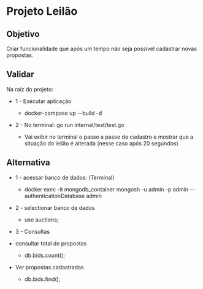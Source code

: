 # Projeto Leilão
## Objetivo
Criar funcionalidade que após um tempo não seja possível cadastrar novas propostas.

## Validar
Na raiz do projeto:

* 1 - Executar aplicação
    * docker-compose up --build -d

* 2 - No terminal: go run internal/test/test.go
    * Vai exibir no terminal o passo a passo de cadastro e mostrar que a situação do leilão é alterada (nesse caso após 20 segundos)


## Alternativa
* 1 - acessar banco de dados: (Terminal)
    * docker exec -it mongodb_container mongosh -u admin -p admin --authenticationDatabase admin

* 2 - selectionar banco de dados
    * use auctions;

* 3 - Consultas

* consultar total de propostas
    * db.bids.count();

* Ver propostas cadastradas
    * db.bids.find();




